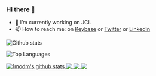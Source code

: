 ### Hi there 👋

- 🔭 I’m currently working on JCI.
- 📫 How to reach me: on [Keybase](https://keybase.io/1modm) or [Twitter](https://twitter.com/1_mod_m) or [Linkedin](https://www.linkedin.com/in/mmorillo/)

![Github stats](https://github-readme-stats.vercel.app/api?username=1modm&show_icons=true&hide_title=true&hide_border=true&hide_rank=true&hide=contribs&theme=material-palenight)

![Top Languages](https://github-readme-stats.vercel.app/api/top-langs/?username=1modm&theme=material-palenight&layout=compact)



<a href="https://github.com/1modm/github-readme-stats">
  <img align="center" src="https://github-readme-stats.anuraghazra1.vercel.app/api?username=1modm&show_icons=true&include_all_commits=true&theme=material-palenight" alt="1modm's github stats" />
</a>
<a href="https://github.com/1modm/github-readme-stats">
  <!-- Change the `github-readme-stats.anuraghazra1.vercel.app` to `github-readme-stats.vercel.app`  -->
  <img align="center" src="https://github-readme-stats.vercel.app/api/top-langs/?username=1modm&layout=compact&theme=material-palenight" />
</a>

<a href="https://github.com/1modm/github-readme-stats">
  <!-- Change the `github-readme-stats.anuraghazra1.vercel.app` to `github-readme-stats.vercel.app`  -->
  <img align="center" src="https://github-readme-stats.vercel.app/api/pin/?username=1modm&repo=github-readme-stats&theme=material-palenight" />
</a>    
<a href="https://github.com/1modm/1modm.github.io">
  <!-- Change the `github-readme-stats.anuraghazra1.vercel.app` to `github-readme-stats.vercel.app`  -->
  <img align="center" src="https://github-readme-stats.vercel.app/api/pin/?username=1modm&repo=anuraghazra.github.io&theme=material-palenight" />
</a>
